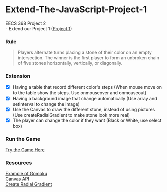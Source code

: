 # Extend-The-JavaScript-Project-1
EECS 368 Project 2 
<br>- Extend our Project 1 ([Project 1](https://github.com/Harry-Huang38/Gomoku))

### Rule
>Players alternate turns placing a stone of their color on an empty intersection. The winner is the first player to form an unbroken chain of five stones horizontally, vertically, or diagonally.
### Extension
- [x] Having a table that record different color's steps (When mouse move on to the table show the steps. Use onmouseover and onmouseout)
- [x] Having a background image that change automatically (Use array and setInterval to change the image)
- [x] Use the Canvas to draw the different stone, instead of using pictures (Use createRadialGradient to make stone look more real)
- [x] The player can change the color if they want (Black or White, use select box)
### Run the Game
[Try the Game Here ](https://harry-huang38.github.io/Extend-The-JavaScript-Project-1/game.html)
### Resources
[Example of Gomoku ](https://www.jianshu.com/p/b178be0fbec3/)
<br>[Canvas API](https://developer.mozilla.org/en-US/docs/Web/API/Canvas_API)
<br>[Create Radial Gradient](https://developer.mozilla.org/en-US/docs/Web/API/CanvasRenderingContext2D/createRadialGradient)


